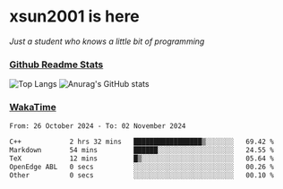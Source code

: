 # xsun2001 is here

*Just a student who knows a little bit of programming*

### [Github Readme Stats](https://github.com/anuraghazra/github-readme-stats)

![Top Langs](https://github-readme-stats.vercel.app/api/top-langs/?username=xsun2001&layout=compact&theme=radical) ![Anurag's GitHub stats](https://github-readme-stats.vercel.app/api?username=xsun2001&show_icons=true&theme=radical)

### [WakaTime](https://wakatime.com)

<!--START_SECTION:waka-->

```txt
From: 26 October 2024 - To: 02 November 2024

C++            2 hrs 32 mins   █████████████████▒░░░░░░░   69.42 %
Markdown       54 mins         ██████░░░░░░░░░░░░░░░░░░░   24.55 %
TeX            12 mins         █▒░░░░░░░░░░░░░░░░░░░░░░░   05.64 %
OpenEdge ABL   0 secs          ░░░░░░░░░░░░░░░░░░░░░░░░░   00.26 %
Other          0 secs          ░░░░░░░░░░░░░░░░░░░░░░░░░   00.10 %
```

<!--END_SECTION:waka-->
